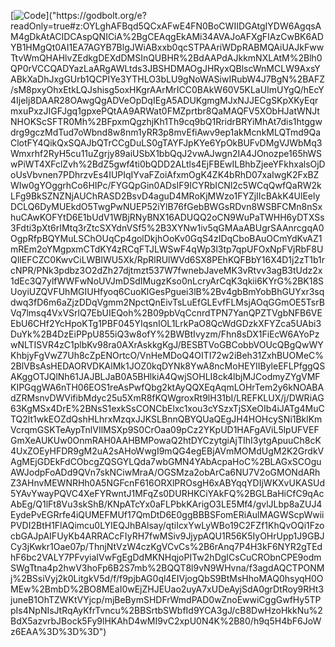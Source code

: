 [![Code]("https://godbolt.org/e?readOnly=true#z:OYLghAFBqd5QCxAFwE4FN0BoCWIIDGAtgIYDW6AgqsAM4gDkAtACIDCAspQNICiA%2BgCEAqgEkAMi34AVAJoAFXgFIAzCwBK6ADYB1HMgQt0AI1EA7AGYB7BlgJWiABxxb0qcSTPAAriWDpRABMQAiUAJkFwwTtvWmQHAHlvZEdkgDEXdDMSInQUBHR%2BdAAPdAJkkmNXLAtM%2Blh0QP0rVCCQADYazLaARgAWLtds3JBSHDMAOgJHRyxQBlscWnMCLW9AxsYABkXaDhJxgGUrb1QCPIYe3YTHLO3bLU9gNoWASiwIRubW4J7BgN%2BAFZ/sM8pxyOhxEtkLQJshisg5oxHKgrAArMrICC0BAkW60V5KLaUImUYgQ/hEcY4IjeIj8DAAR28OAwgQgADVeOpDqIEgA5ADUKgmgMJxNJJECgSKpXKyEqrmxuPxzJIGFJgq1gpxePQtAA9ARWat0FMZprtbr8QaMAQFV5XObHJatWNJtNHOKScSFTR0Mh%2BFpxmQgzhjKh1Th9cq9bQ1RridrBRYiMhAt7dis1htggwdrg9gczMdTud7oWbnd8w8nm1yRR3p8mvEfiAwv9ep1akMcnkMLQTmd9QaClotFY4QikQxSQAJbQTrCCgDuLS0gTAYFJpKYe6YpOkBUFvDMgVJWbMq3Wmxrhf2RyH5cu11uZgrjy89aiUSbX1bbQqJ2vwAJwgn2IA4JOnozpe165hWSwPiWT4XFclZvh%2BdZ5gwf4ti0bQDD2ALtls4EjFBEwILBhbZjeeYFkhxalsOjDoUsVbvnen7PDhrzvEs4IUPIqIYvaFZoiAfxmOgK4ZK4bRhD07xaIwgK2FxBZWIw0gYOggrhCo6HIPc/FYGQpGin0ADsIF9ICYRbICNl2c5WCqQwfQaRW2kLFg9BkSZNZNjAUChRASD2BsvD4aguD4MRoKjMWzo1FYZjIIcBAkK4UlEelyDCLQ6DyMUEkdO5TwgPwNUEP52iYlB76fGebBWGsRDvn8WSBFCMn8nSxhuCAwKOFYtD6E1bUdV1WBjRNyBNX16ADUQQ2oCN9WuPaTWHH6yDTXSs3Fdti3pXt6rIMtq3rZtcSXYdnVSf5%2B3XYNw1iv5qGMAaABUgrSAAnrcgqA0OgpRfpBQYMuLSChOUqCp4golDkjhOoKv0GqS4zIDqCboBAuOCmYdKvAZ1mREm2oYMgpxmCTdKY4zRCqFTJLWSwF4qWp3l3tp7qpUFOxNpFVjRbF8UQIlEFCZC0KwvCiLWBlWU5Xk/RpRlRUlWVd6SX8PEhKQFBbY16X4D1j2zT1b1rcNPR/PNk3pdbz3O2dZh27djtmzt537W7fwnebJaveMK3vRtvv3agB3tUdz2x1dEc3Q7ylfWWFwNoUVJmDSdIMugzKso0nLcryArCqK3qkii6KYrG%2BK18SUoyiUZQVFUhMGIUHfyoq6CuoKlGesPguei3lB%2Bv4gbBmYobBhGUYxr3sqdwq3fD6m6aZjzDDqVgmm2NpctQnEivTsLuEfGLEvfFLMsjAOqGGmOE5TsrBVq7lmsq4VxVSrlQ7EbUIEQoh%2B09pbVqCcnrdTPN7YanQPZTVgbNFB6VEEbU6CHf2YcHpoKTg1PBF045YIqsnIOL1LrkPaO8QcWdGDzkXFYZca5UAbi3DuYk%2B4DzEiPPpU855iQ3w8ofY%2BWBtIvyzm/Fhn8sDX1FiEcW6AYoPzwNLTISVR4zC1plbKv98ra0AXrAskkgKgJ/BESBTVoGBCobbVOUcQBgQwWYKhbjyFgVwZ7Uh8cZpENOrtcO/VnHeMDoQ4OITI72w2iBeh31ZxhBUOMeC%2BlVBsAsHEDAORVDKAlMk1JOZ0kqDYNk8YwA8ncMoHEYIIByleEFLPfggQSAKggOTJQlNh61JAJBLJaB0A5BHlkiA4QwjSOHLI8ck4lbjMJCodmyZYgVMFKIPGqgWA6nTH06EOS1reAsPwfQbg2ktAyQQXEqAqmLOHrTem2y6kNOABAdZRMsnvDWVifibMdyc25u5XmR8fKQWgroxRt9lH31bI/LREFKLUX/j/DWRiAG63KgMSx4DrE%2BNsS1exkSsCONCbElxc1xou3cYSzxTjSXeOIb4iJATg4MuCTQ2lt1wkEOZdQshHLhrxMzqxJJKSLBnnQBYQUaQEgJH4HOHcySNi1BklKmVcrqmGSKTeAypTnlVIlMSXp9S0CrOaa09pCz2YKpUD1HAFgAViL5lpUFVEFGmXeAUKUw0OnmRAH0AAHBMPowaQ2htDYCzytgiAjTIhI3ytgApuuCh8cK4UxZOEyHFDR9gM2uA2sAHoWwgI9mQG4egEBjAVmMOMdUgM2K2GrdkVAgMEjGDEkFdCObcgZQSGYLQda7wbGMN4YAbAcpaHoC%2BLAGxSCOguAWJodpFoADd9QVn7skNCiwMraA/OGSMza2obArCa6NU7V2oGMONdARhZ3AHnvMEWNRHh0A5NGFcnF616ORXlPROsgH6xABYqqYDIjWKXvUKASUd5YAvYwayPQVC4XeFYRwntJ1MFqZs0DURHKCiYAkFQ%2BGLBaHiCfC9qAcAbEg/Q1lFt8Vu3skShB/KNpATcYx0aFLPbkKArigO3LE5Mf4/gvlJLbp8aZUJ4EydePvEGRrfe4iQUMEFMUf17QmDtD6E0ggBBBSFomERiAulMAGWScpWwiiPVDI2BtH1FlAQimcu0LYIEQJhBAlsay/qtiIcxYwLyWBo19C2FZf1KhQvOQi1FzocbGAJpAIFUyKb4ARRACcFIyRH7fwMSiv9JjypAQU1R56K5IyOHrUpp1J9GBJCy3jKwkr1Oae07p/ThnjNtVzW4czKgVCvCs%2B6rAnq7P4H3kF6NYR2gTEdhF6bc2VALY7PFvyiaIVwFgEgDdMKNHqjoPITw2hDgICsCuCRObnCPE9odmSWgTtna4p2hwV3hoFp6B2S7mb%2BQQT8l9vN9WHvna/f3agdAQCTPONMj%2BSsiVyj2k0LitgkV5d/f/f9pjbAG0ql4EIVjogQbS9BtMsHhoMAQ0hsyqH0OMEw%2BmbD%2BO8MEaI0wEjZHJEUao2uyA7xUDeAyjSdA0grDtRoy9RHt3juneB1OhTZWKtVYjcp/mjBeBymSHDFrWmdPAD0wZnoEwwiCggGwfHy5TPpIs4NpNIsJtRqAyKfrTvncu%2BBSrtbSWbfId9YCA3gJ/cB8DwHzoHkkNu%2BdX5azvrbJBock5Fy9lHKAhD4wMI9vC2xpU0N4K%2B80/h9q5H4bF6JoWz6EAA%3D%3D%3D")]("https://godbolt.org/e?readOnly=true#z:OYLghAFBqd5QCxAFwE4FN0BoCWIIDGAtgIYDW6AgqsAM4gDkAtACIDCAspQNICiA%2BgCEAqgEkAMi34AVAJoAFXgFIAzCwBK6ADYB1HMgQt0AI1EA7AGYB7BlgJWiABxxb0qcSTPAAriWDpRABMQAiUAJkFwwTtvWmQHAHlvZEdkgDEXdDMSInQUBHR%2BdAAPdAJkkmNXLAtM%2Blh0QP0rVCCQADYazLaARgAWLtds3JBSHDMAOgJHRyxQBlscWnMCLW9AxsYABkXaDhJxgGUrb1QCPIYe3YTHLO3bLU9gNoWASiwIRubW4J7BgN%2BAFZ/sM8pxyOhxEtkLQJshisg5oxHKgrAArMrICC0BAkW60V5KLaUImUYgQ/hEcY4IjeIj8DAAR28OAwgQgADVeOpDqIEgA5ADUKgmgMJxNJJECgSKpXKyEqrmxuPxzJIGFJgq1gpxePQtAA9ARWat0FMZprtbr8QaMAQFV5XObHJatWNJtNHOKScSFTR0Mh%2BFpxmQgzhjKh1Th9cq9bQ1RridrBRYiMhAt7dis1htggwdrg9gczMdTud7oWbnd8w8nm1yRR3p8mvEfiAwv9ep1akMcnkMLQTmd9QaClotFY4QikQxSQAJbQTrCCgDuLS0gTAYFJpKYe6YpOkBUFvDMgVJWbMq3Wmxrhf2RyH5cu11uZgrjy89aiUSbX1bbQqJ2vwAJwgn2IA4JOnozpe165hWSwPiWT4XFclZvh%2BdZ5gwf4ti0bQDD2ALtls4EjFBEwILBhbZjeeYFkhxalsOjDoUsVbvnen7PDhrzvEs4IUPIqIYvaFZoiAfxmOgK4ZK4bRhD07xaIwgK2FxBZWIw0gYOggrhCo6HIPc/FYGQpGin0ADsIF9ICYRbICNl2c5WCqQwfQaRW2kLFg9BkSZNZNjAUChRASD2BsvD4aguD4MRoKjMWzo1FYZjIIcBAkK4UlEelyDCLQ6DyMUEkdO5TwgPwNUEP52iYlB76fGebBWGsRDvn8WSBFCMn8nSxhuCAwKOFYtD6E1bUdV1WBjRNyBNX16ADUQQ2oCN9WuPaTWHH6yDTXSs3Fdti3pXt6rIMtq3rZtcSXYdnVSf5%2B3XYNw1iv5qGMAaABUgrSAAnrcgqA0OgpRfpBQYMuLSChOUqCp4golDkjhOoKv0GqS4zIDqCboBAuOCmYdKvAZ1mREm2oYMgpxmCTdKY4zRCqFTJLWSwF4qWp3l3tp7qpUFOxNpFVjRbF8UQIlEFCZC0KwvCiLWBlWU5Xk/RpRlRUlWVd6SX8PEhKQFBbY16X4D1j2zT1b1rcNPR/PNk3pdbz3O2dZh27djtmzt537W7fwnebJaveMK3vRtvv3agB3tUdz2x1dEc3Q7ylfWWFwNoUVJmDSdIMugzKso0nLcryArCqK3qkii6KYrG%2BK18SUoyiUZQVFUhMGIUHfyoq6CuoKlGesPguei3lB%2Bv4gbBmYobBhGUYxr3sqdwq3fD6m6aZjzDDqVgmm2NpctQnEivTsLuEfGLEvfFLMsjAOqGGmOE5TsrBVq7lmsq4VxVSrlQ7EbUIEQoh%2B09pbVqCcnrdTPN7YanQPZTVgbNFB6VEEbU6CHf2YcHpoKTg1PBF045YIqsnIOL1LrkPaO8QcWdGDzkXFYZca5UAbi3DuYk%2B4DzEiPPpU855iQ3w8ofY%2BWBtIvyzm/Fhn8sDX1FiEcW6AYoPzwNLTISVR4zC1plbKv98ra0AXrAskkgKgJ/BESBTVoGBCobbVOUcQBgQwWYKhbjyFgVwZ7Uh8cZpENOrtcO/VnHeMDoQ4OITI72w2iBeh31ZxhBUOMeC%2BlVBsAsHEDAORVDKAlMk1JOZ0kqDYNk8YwA8ncMoHEYIIByleEFLPfggQSAKggOTJQlNh61JAJBLJaB0A5BHlkiA4QwjSOHLI8ck4lbjMJCodmyZYgVMFKIPGqgWA6nTH06EOS1reAsPwfQbg2ktAyQQXEqAqmLOHrTem2y6kNOABAdZRMsnvDWVifibMdyc25u5XmR8fKQWgroxRt9lH31bI/LREFKLUX/j/DWRiAG63KgMSx4DrE%2BNsS1exkSsCONCbElxc1xou3cYSzxTjSXeOIb4iJATg4MuCTQ2lt1wkEOZdQshHLhrxMzqxJJKSLBnnQBYQUaQEgJH4HOHcySNi1BklKmVcrqmGSKTeAypTnlVIlMSXp9S0CrOaa09pCz2YKpUD1HAFgAViL5lpUFVEFGmXeAUKUw0OnmRAH0AAHBMPowaQ2htDYCzytgiAjTIhI3ytgApuuCh8cK4UxZOEyHFDR9gM2uA2sAHoWwgI9mQG4egEBjAVmMOMdUgM2K2GrdkVAgMEjGDEkFdCObcgZQSGYLQda7wbGMN4YAbAcpaHoC%2BLAGxSCOguAWJodpFoADd9QVn7skNCiwMraA/OGSMza2obArCa6NU7V2oGMONdARhZ3AHnvMEWNRHh0A5NGFcnF616ORXlPROsgH6xABYqqYDIjWKXvUKASUd5YAvYwayPQVC4XeFYRwntJ1MFqZs0DURHKCiYAkFQ%2BGLBaHiCfC9qAcAbEg/Q1lFt8Vu3skShB/KNpATcYx0aFLPbkKArigO3LE5Mf4/gvlJLbp8aZUJ4EydePvEGRrfe4iQUMEFMUf17QmDtD6E0ggBBBSFomERiAulMAGWScpWwiiPVDI2BtH1FlAQimcu0LYIEQJhBAlsay/qtiIcxYwLyWBo19C2FZf1KhQvOQi1FzocbGAJpAIFUyKb4ARRACcFIyRH7fwMSiv9JjypAQU1R56K5IyOHrUpp1J9GBJCy3jKwkr1Oae07p/ThnjNtVzW4czKgVCvCs%2B6rAnq7P4H3kF6NYR2gTEdhF6bc2VALY7PFvyiaIVwFgEgDdMKNHqjoPITw2hDgICsCuCRObnCPE9odmSWgTtna4p2hwV3hoFp6B2S7mb%2BQQT8l9vN9WHvna/f3agdAQCTPONMj%2BSsiVyj2k0LitgkV5d/f/f9pjbAG0ql4EIVjogQbS9BtMsHhoMAQ0hsyqH0OMEw%2BmbD%2BO8MEaI0wEjZHJEUao2uyA7xUDeAyjSdA0grDtRoy9RHt3juneB1OhTZWKtVYjcp/mjBeBymSHDFrWmdPAD0wZnoEwwiCggGwfHy5TPpIs4NpNIsJtRqAyKfrTvncu%2BBSrtbSWbfId9YCA3gJ/cB8DwHzoHkkNu%2BdX5azvrbJBock5Fy9lHKAhD4wMI9vC2xpU0N4K%2B80/h9q5H4bF6JoWz6EAA%3D%3D%3D")